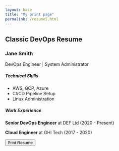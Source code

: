 ```yaml
---
layout: base
title: "My print page"
permalink: /resume5.html
---
```

<div class="container mt-5">
    <h2>Classic DevOps Resume</h2>
    <div class="printable-area" contenteditable="true">
        <h3 class="text-primary">Jane Smith</h3>
        <p>DevOps Engineer | System Administrator</p>
        <div class="row">
            <div class="col-md-6">
                <h5>Technical Skills</h5>
                <ul>
                    <li>AWS, GCP, Azure</li>
                    <li>CI/CD Pipeline Setup</li>
                    <li>Linux Administration</li>
                </ul>
            </div>
            <div class="col-md-6">
                <h5>Work Experience</h5>
                <p><strong>Senior DevOps Engineer</strong> at DEF Ltd (2020 - Present)</p>
                <p><strong>Cloud Engineer</strong> at GHI Tech (2017 - 2020)</p>
            </div>
        </div>
    </div>
    <button onclick="window.print()" class="btn btn-success">Print Resume</button>
</div>
